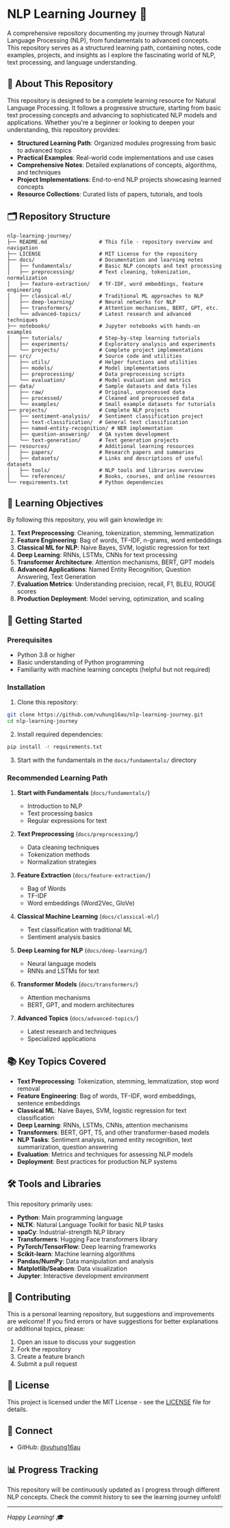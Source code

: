 # NLP Learning Journey 🚀

A comprehensive repository documenting my journey through Natural Language Processing (NLP), from fundamentals to advanced concepts. This repository serves as a structured learning path, containing notes, code examples, projects, and insights as I explore the fascinating world of NLP, text processing, and language understanding.

## 📖 About This Repository

This repository is designed to be a complete learning resource for Natural Language Processing. It follows a progressive structure, starting from basic text processing concepts and advancing to sophisticated NLP models and applications. Whether you're a beginner or looking to deepen your understanding, this repository provides:

- **Structured Learning Path**: Organized modules progressing from basic to advanced topics
- **Practical Examples**: Real-world code implementations and use cases
- **Comprehensive Notes**: Detailed explanations of concepts, algorithms, and techniques
- **Project Implementations**: End-to-end NLP projects showcasing learned concepts
- **Resource Collections**: Curated lists of papers, tutorials, and tools

## 🗂️ Repository Structure

```
nlp-learning-journey/
├── README.md                 # This file - repository overview and navigation
├── LICENSE                   # MIT License for the repository
├── docs/                     # Documentation and learning notes
│   ├── fundamentals/         # Basic NLP concepts and text processing
│   ├── preprocessing/        # Text cleaning, tokenization, normalization
│   ├── feature-extraction/   # TF-IDF, word embeddings, feature engineering
│   ├── classical-ml/         # Traditional ML approaches to NLP
│   ├── deep-learning/        # Neural networks for NLP
│   ├── transformers/         # Attention mechanisms, BERT, GPT, etc.
│   └── advanced-topics/      # Latest research and advanced techniques
├── notebooks/                # Jupyter notebooks with hands-on examples
│   ├── tutorials/            # Step-by-step learning tutorials
│   ├── experiments/          # Exploratory analysis and experiments
│   └── projects/             # Complete project implementations
├── src/                      # Source code and utilities
│   ├── utils/                # Helper functions and utilities
│   ├── models/               # Model implementations
│   ├── preprocessing/        # Data preprocessing scripts
│   └── evaluation/           # Model evaluation and metrics
├── data/                     # Sample datasets and data files
│   ├── raw/                  # Original, unprocessed data
│   ├── processed/            # Cleaned and preprocessed data
│   └── examples/             # Small example datasets for tutorials
├── projects/                 # Complete NLP projects
│   ├── sentiment-analysis/   # Sentiment classification project
│   ├── text-classification/  # General text classification
│   ├── named-entity-recognition/ # NER implementation
│   ├── question-answering/   # QA system development
│   └── text-generation/      # Text generation projects
├── resources/                # Additional learning resources
│   ├── papers/               # Research papers and summaries
│   ├── datasets/             # Links and descriptions of useful datasets
│   ├── tools/                # NLP tools and libraries overview
│   └── references/           # Books, courses, and online resources
└── requirements.txt          # Python dependencies
```

## 🎯 Learning Objectives

By following this repository, you will gain knowledge in:

1. **Text Preprocessing**: Cleaning, tokenization, stemming, lemmatization
2. **Feature Engineering**: Bag of words, TF-IDF, n-grams, word embeddings
3. **Classical ML for NLP**: Naive Bayes, SVM, logistic regression for text
4. **Deep Learning**: RNNs, LSTMs, CNNs for text processing
5. **Transformer Architecture**: Attention mechanisms, BERT, GPT models
6. **Advanced Applications**: Named Entity Recognition, Question Answering, Text Generation
7. **Evaluation Metrics**: Understanding precision, recall, F1, BLEU, ROUGE scores
8. **Production Deployment**: Model serving, optimization, and scaling

## 🚀 Getting Started

### Prerequisites

- Python 3.8 or higher
- Basic understanding of Python programming
- Familiarity with machine learning concepts (helpful but not required)

### Installation

1. Clone this repository:
```bash
git clone https://github.com/vuhung16au/nlp-learning-journey.git
cd nlp-learning-journey
```

2. Install required dependencies:
```bash
pip install -r requirements.txt
```

3. Start with the fundamentals in the `docs/fundamentals/` directory

### Recommended Learning Path

1. **Start with Fundamentals** (`docs/fundamentals/`)
   - Introduction to NLP
   - Text processing basics
   - Regular expressions for text

2. **Text Preprocessing** (`docs/preprocessing/`)
   - Data cleaning techniques
   - Tokenization methods
   - Normalization strategies

3. **Feature Extraction** (`docs/feature-extraction/`)
   - Bag of Words
   - TF-IDF
   - Word embeddings (Word2Vec, GloVe)

4. **Classical Machine Learning** (`docs/classical-ml/`)
   - Text classification with traditional ML
   - Sentiment analysis basics

5. **Deep Learning for NLP** (`docs/deep-learning/`)
   - Neural language models
   - RNNs and LSTMs for text

6. **Transformer Models** (`docs/transformers/`)
   - Attention mechanisms
   - BERT, GPT, and modern architectures

7. **Advanced Topics** (`docs/advanced-topics/`)
   - Latest research and techniques
   - Specialized applications

## 📚 Key Topics Covered

- **Text Preprocessing**: Tokenization, stemming, lemmatization, stop word removal
- **Feature Engineering**: Bag of words, TF-IDF, word embeddings, sentence embeddings
- **Classical ML**: Naive Bayes, SVM, logistic regression for text classification
- **Deep Learning**: RNNs, LSTMs, CNNs, attention mechanisms
- **Transformers**: BERT, GPT, T5, and other transformer-based models
- **NLP Tasks**: Sentiment analysis, named entity recognition, text summarization, question answering
- **Evaluation**: Metrics and techniques for assessing NLP models
- **Deployment**: Best practices for production NLP systems

## 🛠️ Tools and Libraries

This repository primarily uses:

- **Python**: Main programming language
- **NLTK**: Natural Language Toolkit for basic NLP tasks
- **spaCy**: Industrial-strength NLP library
- **Transformers**: Hugging Face transformers library
- **PyTorch/TensorFlow**: Deep learning frameworks
- **Scikit-learn**: Machine learning algorithms
- **Pandas/NumPy**: Data manipulation and analysis
- **Matplotlib/Seaborn**: Data visualization
- **Jupyter**: Interactive development environment

## 🤝 Contributing

This is a personal learning repository, but suggestions and improvements are welcome! If you find errors or have suggestions for better explanations or additional topics, please:

1. Open an issue to discuss your suggestion
2. Fork the repository
3. Create a feature branch
4. Submit a pull request

## 📝 License

This project is licensed under the MIT License - see the [LICENSE](LICENSE) file for details.

## 🔗 Connect

- GitHub: [@vuhung16au](https://github.com/vuhung16au)

## 📊 Progress Tracking

This repository will be continuously updated as I progress through different NLP concepts. Check the commit history to see the learning journey unfold!

---

*Happy Learning! 🎓*
